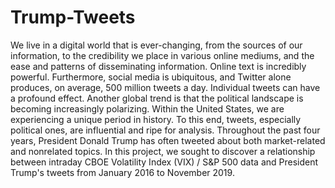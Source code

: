 # Trump-Tweets
We live in a digital world that is ever-changing, from the sources of our information, to the credibility we place in various online mediums, and the ease and patterns of disseminating information. Online text is incredibly powerful. Furthermore, social media is ubiquitous, and Twitter alone produces, on average, 500 million tweets a day. Individual tweets can have a profound effect. Another global trend is that the political landscape is becoming increasingly polarizing. Within the United States, we are experiencing a unique period in history. To this end, tweets, especially political ones, are influential and ripe for analysis. Throughout the past four years, President Donald Trump has often tweeted about both market-related and nonrelated topics. In this project, we sought to discover a relationship between intraday CBOE Volatility Index (VIX) / S&amp;P 500 data and President Trump's tweets from January 2016 to November 2019.
